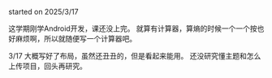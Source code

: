 started on 2025/3/17

这学期刚学Android开发，课还没上完。
就算有计算器，算熵的时候一个一个按也好麻烦啊，所以就随便写一个计算器吧。

3/17
大概写好了布局，虽然还丑丑的，但是看起来能用。
还没研究懂主题和怎么上传项目，回头再研究。